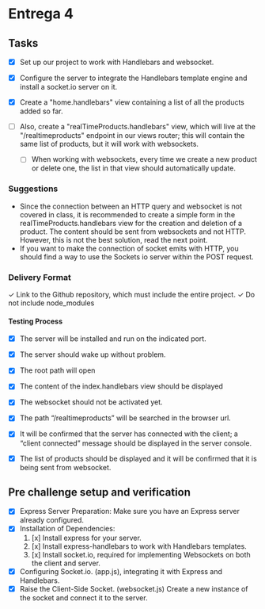 # Entrega 4

## Tasks
- [x] Set up our project to work with Handlebars and websocket.
- [x] Configure the server to integrate the Handlebars template engine and install a socket.io server on it.

- [x] Create a "home.handlebars" view containing a list of all the products added so far.

- [ ] Also, create a "realTimeProducts.handlebars" view, which will live at the "/realtimeproducts" endpoint in our views router; this will contain the same list of products, but it will work with websockets.
    - [ ] When working with websockets, every time we create a new product or delete one, the list in that view should automatically update.

### Suggestions
- Since the connection between an HTTP query and websocket is not covered in class, it is recommended to create a simple form in the realTimeProducts.handlebars view for the creation and deletion of a product. The content should be sent from websockets and not HTTP. However, this is not the best solution, read the next point.
- If you want to make the connection of socket emits with HTTP, you should find a way to use the Sockets io server within the POST request.

### Delivery Format
✓ Link to the Github repository, which must include the entire project.
✓ Do not include node_modules

#### Testing Process
- [x] The server will be installed and run on the indicated port.
- [x] The server should wake up without problem.
- [x] The root path will open
- [x] The content of the index.handlebars view should be displayed
- [x] The websocket should not be activated yet.
- [x] The path “/realtimeproducts” will be searched in the browser url.
- [x] It will be confirmed that the server has connected with the client; a “client connected” message should be displayed in the server console.
- [x] The list of products should be displayed and it will be confirmed that it is being sent from websocket.


## Pre challenge setup and verification
- [x] Express Server Preparation: Make sure you have an Express server already configured.
- [x] Installation of Dependencies:
  1. [x] Install express for your server.
  2. [x] Install express-handlebars to work with Handlebars templates.
  3. [x] Install socket.io, required for implementing Websockets on both the client and server.
- [x] Configuring Socket.io. (app.js), integrating it with Express and Handlebars.
- [x] Raise the Client-Side Socket. (websocket.js) Create a new instance of the socket and connect it to the server.